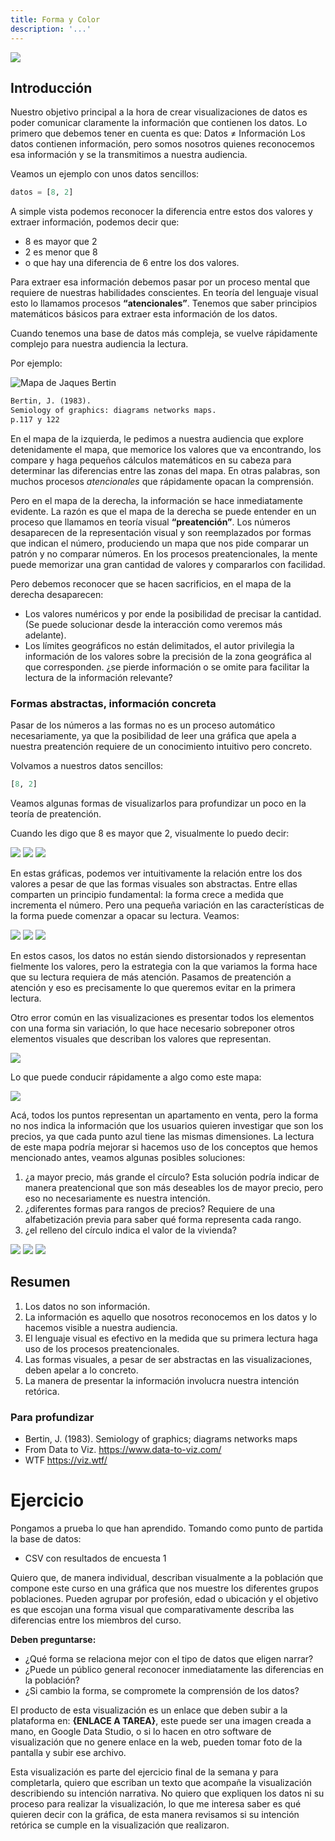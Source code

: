 ```yaml
---
title: Forma y Color
description: '...'
---
```


<span class="title-icon non-material"><img src="/vysimgs/pie-chart-pngrepo-com.png" /></span>

## Introducción

Nuestro objetivo principal a la hora de crear visualizaciones de datos es poder comunicar claramente la información que contienen los datos. Lo primero que debemos tener en cuenta es que:
Datos ≠ Información
Los datos contienen información, pero somos nosotros quienes reconocemos esa información y se la transmitimos a nuestra audiencia.

Veamos un ejemplo con unos datos sencillos:

```python
datos = [8, 2]
```

A simple vista podemos reconocer la diferencia entre estos dos valores y extraer información, podemos decir que:

- 8 es mayor que 2
- 2 es menor que 8
- o que hay una diferencia de 6 entre los dos valores.

Para extraer esa información debemos pasar por un proceso mental que requiere de nuestras habilidades conscientes. En teoría del lenguaje visual esto lo llamamos procesos **“atencionales”**. Tenemos que saber principios matemáticos básicos para extraer esta información de los datos.

Cuando tenemos una base de datos más compleja, se vuelve rápidamente complejo para nuestra audiencia la lectura.

Por ejemplo:

<img src="/vysimgs/Bertin.png" alt="Mapa de Jaques Bertin" />

```md
Bertin, J. (1983).
Semiology of graphics: diagrams networks maps.
p.117 y 122
```

En el mapa de la izquierda, le pedimos a nuestra audiencia que explore detenidamente el mapa, que memorice los valores que va encontrando, los compare y haga pequeños cálculos matemáticos en su cabeza para determinar las diferencias entre las zonas del mapa. En otras palabras, son muchos procesos _atencionales_ que rápidamente opacan la comprensión.

Pero en el mapa de la derecha, la información se hace inmediatamente evidente. La razón es que el mapa de la derecha se puede entender en un proceso que llamamos en teoría visual **“preatención”**. Los números desaparecen de la representación visual y son reemplazados por formas que indican el número, produciendo un mapa que nos pide comparar un patrón y no comparar números. En los procesos preatencionales, la mente puede memorizar una gran cantidad de valores y compararlos con facilidad.

Pero debemos reconocer que se hacen sacrificios, en el mapa de la derecha desaparecen:

- Los valores numéricos y por ende la posibilidad de precisar la cantidad. (Se puede solucionar desde la interacción como veremos más adelante).
- Los límites geográficos no están delimitados, el autor privilegia la información de los valores sobre la precisión de la zona geográfica al que corresponden. ¿se pierde información o se omite para facilitar la lectura de la información relevante?

### Formas abstractas, información concreta

Pasar de los números a las formas no es un proceso automático necesariamente, ya que la posibilidad de leer una gráfica que apela a nuestra preatención requiere de un conocimiento intuitivo pero concreto.

Volvamos a nuestros datos sencillos:

```python
[8, 2]
```

Veamos algunas formas de visualizarlos para profundizar un poco en la teoría de preatención.

Cuando les digo que 8 es mayor que 2, visualmente lo puedo decir:

<img src="https://via.placeholder.com/600x300.png?text=Gráfica+de+barras">

<img src="https://via.placeholder.com/600x300.png?text=Gráfica+de+puntos">

<img src="https://via.placeholder.com/600x300.png?text=Gráfica+de+pie">

En estas gráficas, podemos ver intuitivamente la relación entre los dos valores a pesar de que las formas visuales son abstractas. Entre ellas comparten un principio fundamental: la forma crece a medida que incrementa el número. Pero una pequeña variación en las características de la forma puede comenzar a opacar su lectura. Veamos:

<img src="https://via.placeholder.com/600x300.png?text=Gráfica+barras+crecimiento+X">
<img src="https://via.placeholder.com/600x300.png?text=Gráfica+puntos+ovalados,+crecimiento+Y">
<img src="https://via.placeholder.com/600x300.png?text=Gráfica+pie+sin+terminación">

En estos casos, los datos no están siendo distorsionados y representan fielmente los valores, pero la estrategia con la que variamos la forma hace que su lectura requiera de más atención. Pasamos de preatención a atención y eso es precisamente lo que queremos evitar en la primera lectura.

Otro error común en las visualizaciones es presentar todos los elementos con una forma sin variación, lo que hace necesario sobreponer otros elementos visuales que describan los valores que representan.

<img src="https://via.placeholder.com/600x300.png?text=forma+igual+con+números+encima">

Lo que puede conducir rápidamente a algo como este mapa:

<img src="https://via.placeholder.com/600x300.png?text=Mapa+con+todos+los+puntos+iguales">

Acá, todos los puntos representan un apartamento en venta, pero la forma no nos indica la información que los usuarios quieren investigar que son los precios, ya que cada punto azul tiene las mismas dimensiones. La lectura de este mapa podría mejorar si hacemos uso de los conceptos que hemos mencionado antes, veamos algunas posibles soluciones:

1. ¿a mayor precio, más grande el círculo? Esta solución podría indicar de manera preatencional que son más deseables los de mayor precio, pero eso no necesariamente es nuestra intención.
2. ¿diferentes formas para rangos de precios? Requiere de una alfabetización previa para saber qué forma representa cada rango.
3. ¿el relleno del círculo indica el valor de la vivienda?

<img src="https://via.placeholder.com/600x300.png?text=Solución+A">
<img src="https://via.placeholder.com/600x300.png?text=Solución+B">
<img src="https://via.placeholder.com/600x300.png?text=Solución+C">

## Resumen

1. Los datos no son información.
2. La información es aquello que nosotros reconocemos en los datos y lo hacemos visible a nuestra audiencia.
3. El lenguaje visual es efectivo en la medida que su primera lectura haga uso de los procesos preatencionales.
4. Las formas visuales, a pesar de ser abstractas en las visualizaciones, deben apelar a lo concreto.
5. La manera de presentar la información involucra nuestra intención retórica.

### Para profundizar

- Bertin, J. (1983). Semiology of graphics; diagrams networks maps
- From Data to Viz. https://www.data-to-viz.com/
- WTF https://viz.wtf/

# Ejercicio

Pongamos a prueba lo que han aprendido. Tomando como punto de partida la base de datos:

- CSV con resultados de encuesta 1

Quiero que, de manera individual, describan visualmente a la población que compone este curso en una gráfica que nos muestre los diferentes grupos poblaciones. Pueden agrupar por profesión, edad o ubicación y el objetivo es que escojan una forma visual que comparativamente describa las diferencias entre los miembros del curso.

**Deben preguntarse:**

- ¿Qué forma se relaciona mejor con el tipo de datos que eligen narrar?
- ¿Puede un público general reconocer inmediatamente las diferencias en la población?
- ¿Si cambio la forma, se compromete la comprensión de los datos?

El producto de esta visualización es un enlace que deben subir a la plataforma en: **{ENLACE A TAREA}**, este puede ser una imagen creada a mano, en Google Data Studio, o si lo hacen en otro software de visualización que no genere enlace en la web, pueden tomar foto de la pantalla y subir ese archivo.

Esta visualización es parte del ejercicio final de la semana y para completarla, quiero que escriban un texto que acompañe la visualización describiendo su intención narrativa. No quiero que expliquen los datos ni su proceso para realizar la visualización, lo que me interesa saber es qué quieren decir con la gráfica, de esta manera revisamos si su intención retórica se cumple en la visualización que realizaron.
